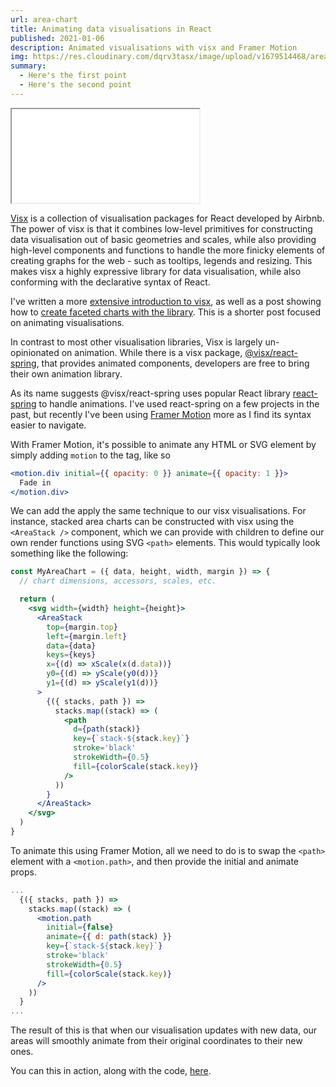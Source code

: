 ```yaml
---
url: area-chart
title: Animating data visualisations in React
published: 2021-01-06
description: Animated visualisations with visx and Framer Motion
img: https://res.cloudinary.com/dqrv3tasx/image/upload/v1679514468/area-chart_qir57y.png
summary:
  - Here's the first point
  - Here's the second point
---
```


<iframe src='/components/graphs/areachart'></iframe>

[Visx](https://airbnb.io/visx/) is a collection of visualisation packages for React developed by Airbnb. The power of visx is that it combines low-level primitives for constructing data visualisation out of basic geometries and scales, while also providing high-level components and functions to handle the more finicky elements of creating graphs for the web - such as tooltips, legends and resizing. This makes visx a highly expressive library for data visualisation, while also conforming with the declarative syntax of React.

I've written a more [extensive introduction to visx](https://ownkng.vercel.app/thoughts/data-viz-react), as well as a post showing how to [create faceted charts with the library](https://ownkng.vercel.app/thoughts/facet-line-chart). This is a shorter post focused on animating visualisations.

In contrast to most other visualisation libraries, Visx is largely un-opinionated on animation. While there is a visx package, [@visx/react-spring](https://airbnb.io/visx/docs/react-spring), that provides animated components, developers are free to bring their own animation library.

As its name suggests @visx/react-spring uses popular React library [react-spring](https://www.react-spring.io/) to handle animations. I've used react-spring on a few projects in the past, but recently I've been using [Framer Motion](https://www.framer.com/api/motion) more as I find its syntax easier to navigate.

With Framer Motion, it's possible to animate any HTML or SVG element by simply adding `motion` to the tag, like so

```jsx
<motion.div initial={{ opacity: 0 }} animate={{ opacity: 1 }}>
  Fade in
</motion.div>
```

We can add the apply the same technique to our visx visualisations. For instance, stacked area charts can be constructed with visx using the `<AreaStack />` component, which we can provide with children to define our own render functions using SVG `<path>` elements. This would typically look something like the following:

```jsx
const MyAreaChart = ({ data, height, width, margin }) => {
  // chart dimensions, accessors, scales, etc.

  return (
    <svg width={width} height={height}>
      <AreaStack
        top={margin.top}
        left={margin.left}
        data={data}
        keys={keys}
        x={(d) => xScale(x(d.data))}
        y0={(d) => yScale(y0(d))}
        y1={(d) => yScale(y1(d))}
      >
        {({ stacks, path }) =>
          stacks.map((stack) => (
            <path
              d={path(stack)}
              key={`stack-${stack.key}`}
              stroke='black'
              strokeWidth={0.5}
              fill={colorScale(stack.key)}
            />
          ))
        }
      </AreaStack>
    </svg>
  )
}
```

To animate this using Framer Motion, all we need to do is to swap the `<path>` element with a `<motion.path>`, and then provide the initial and animate props.

```jsx
...
  {({ stacks, path }) =>
    stacks.map((stack) => (
      <motion.path
        initial={false}
        animate={{ d: path(stack) }}
        key={`stack-${stack.key}`}
        stroke='black'
        strokeWidth={0.5}
        fill={colorScale(stack.key)}
      />
    ))
  }
...
```

The result of this is that when our visualisation updates with new data, our areas will smoothly animate from their original coordinates to their new ones.

You can this in action, along with the code, [here](https://codesandbox.io/s/nervous-sun-0n7cr?file=/src/App.js).
